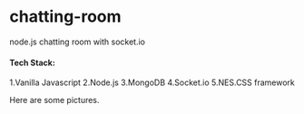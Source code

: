 # chatting-room

node.js chatting room with socket.io

#### Tech Stack:

1.Vanilla Javascript
2.Node.js
3.MongoDB
4.Socket.io
5.NES.CSS framework

Here are some pictures.
